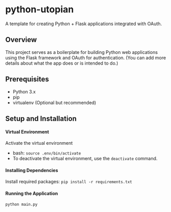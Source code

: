 # python-utopian
A template for creating Python + Flask applications integrated with OAuth.

## Overview
This project serves as a boilerplate for building Python web applications using the Flask framework and OAuth for authentication. (You can add more details about what the app does or is intended to do.)

## Prerequisites
- Python 3.x
- pip
- virtualenv (Optional but recommended)

## Setup and Installation
#### Virtual Environment
Activate the virtual environment
- bash: `source .env/bin/activate`
- To deactivate the virtual environment, use the `deactivate` command.

#### Installing Dependencies
Install required packages: `pip install -r requirements.txt`

#### Running the Application
`python main.py`

